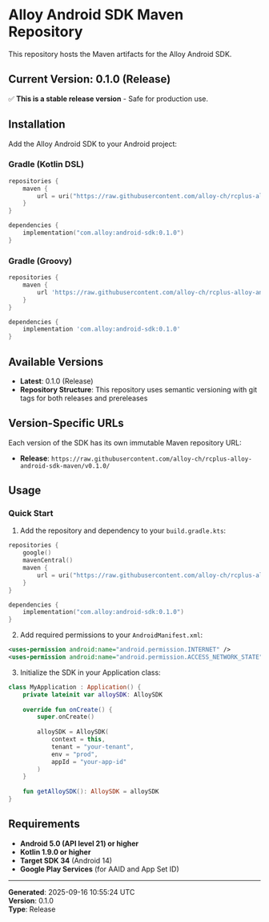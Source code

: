 # Alloy Android SDK Maven Repository

This repository hosts the Maven artifacts for the Alloy Android SDK.

## Current Version: 0.1.0 (Release)

✅ **This is a stable release version** - Safe for production use.

## Installation

Add the Alloy Android SDK to your Android project:

### Gradle (Kotlin DSL)

```kotlin
repositories {
    maven {
        url = uri("https://raw.githubusercontent.com/alloy-ch/rcplus-alloy-android-sdk-maven/v0.1.0/")
    }
}

dependencies {
    implementation("com.alloy:android-sdk:0.1.0")
}
```

### Gradle (Groovy)

```gradle
repositories {
    maven {
        url 'https://raw.githubusercontent.com/alloy-ch/rcplus-alloy-android-sdk-maven/v0.1.0/'
    }
}

dependencies {
    implementation 'com.alloy:android-sdk:0.1.0'
}
```

## Available Versions

- **Latest**: 0.1.0 (Release)
- **Repository Structure**: This repository uses semantic versioning with git tags for both releases and prereleases

## Version-Specific URLs

Each version of the SDK has its own immutable Maven repository URL:

- **Release**: `https://raw.githubusercontent.com/alloy-ch/rcplus-alloy-android-sdk-maven/v0.1.0/`

## Usage

### Quick Start

1. Add the repository and dependency to your `build.gradle.kts`:

```kotlin
repositories {
    google()
    mavenCentral()
    maven {
        url = uri("https://raw.githubusercontent.com/alloy-ch/rcplus-alloy-android-sdk-maven/v0.1.0/")
    }
}

dependencies {
    implementation("com.alloy:android-sdk:0.1.0")
}
```

2. Add required permissions to your `AndroidManifest.xml`:

```xml
<uses-permission android:name="android.permission.INTERNET" />
<uses-permission android:name="android.permission.ACCESS_NETWORK_STATE" />
```

3. Initialize the SDK in your Application class:

```kotlin
class MyApplication : Application() {
    private lateinit var alloySDK: AlloySDK
    
    override fun onCreate() {
        super.onCreate()
        
        alloySDK = AlloySDK(
            context = this,
            tenant = "your-tenant",
            env = "prod", 
            appId = "your-app-id"
        )
    }
    
    fun getAlloySDK(): AlloySDK = alloySDK
}
```

## Requirements

- **Android 5.0 (API level 21) or higher**
- **Kotlin 1.9.0 or higher**
- **Target SDK 34** (Android 14)
- **Google Play Services** (for AAID and App Set ID)

---

**Generated**: 2025-09-16 10:55:24 UTC  
**Version**: 0.1.0  
**Type**: Release
